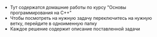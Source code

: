 - Тут содержатся домашние работы по курсу "Основы программирования на С++"
- Чтобы посмотреть на нужную задачу переключитесь на нужную ветку, перейдите в одноименную папку
- Каждое решение содержит описание поставленной задачи
